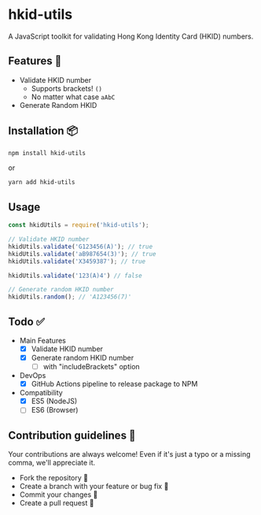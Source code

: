 # hkid-utils

A JavaScript toolkit for validating Hong Kong Identity Card (HKID) numbers.  

## Features 🤖

- Validate HKID number
  - Supports brackets! `()`
  - No matter what case `aAbC`
- Generate Random HKID
## Installation 📦

```sh
npm install hkid-utils
```

or   
```sh
yarn add hkid-utils
```

## Usage

```javascript
const hkidUtils = require('hkid-utils');

// Validate HKID number
hkidUtils.validate('G123456(A)'); // true
hkidUtils.validate('aB987654(3)'); // true
hkidUtils.validate('X3459387'); // true

hkidUtils.validate('123(A)4') // false

// Generate random HKID number
hkidUtils.random(); // 'A123456(7)'
```

## Todo ✅
- Main Features
  - [x] Validate HKID number
  - [x] Generate random HKID number
    - [ ] with "includeBrackets" option

- DevOps
  - [x] GitHub Actions pipeline to release package to NPM
- Compatibility
  - [x] ES5 (NodeJS)
  - [ ] ES6 (Browser)

## Contribution guidelines 📝
Your contributions are always welcome! Even if it's just a typo or a missing comma, we'll appreciate it.
- Fork the repository 🍴
- Create a branch with your feature or bug fix 🎋
- Commit your changes 💽
- Create a pull request 🧰
